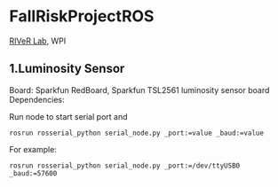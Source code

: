 FallRiskProjectROS
==================

[RIVeR Lab](http://robot.wpi.edu), WPI


1.Luminosity Sensor
------------------

Board: Sparkfun RedBoard, Sparkfun TSL2561 luminosity sensor board
Dependencies: 

Run node to start serial port and 

```
rosrun rosserial_python serial_node.py _port:=value _baud:=value
```

For example: 

```
rosrun rosserial_python serial_node.py _port:=/dev/ttyUSB0 _baud:=57600
```





